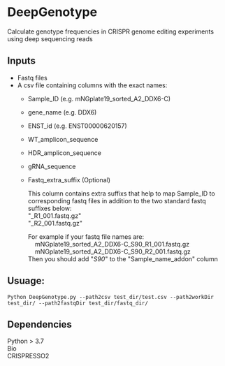 # DeepGenotype
Calculate genotype frequencies in CRISPR genome editing experiments using deep sequencing reads

## Inputs
- Fastq files
- A csv file containing columns with the exact names:
  - Sample_ID (e.g. mNGplate19_sorted_A2_DDX6-C)
  - gene_name (e.g. DDX6)  
  - ENST_id (e.g. ENST00000620157)  
  - WT_amplicon_sequence
  - HDR_amplicon_sequence
  - gRNA_sequence
  - Fastq_extra_suffix (Optional)     
        
      This column contains extra suffixs that help to map Sample_ID to corresponding fastq files
      in addition to the two standard fastq suffixes below:  
      "_R1_001.fastq.gz"  
      "_R2_001.fastq.gz"  
      
      For example if your fastq file names are:  
      &nbsp;&nbsp;&nbsp; mNGplate19_sorted_A2_DDX6-C_S90_R1_001.fastq.gz  
      &nbsp;&nbsp;&nbsp; mNGplate19_sorted_A2_DDX6-C_S90_R2_001.fastq.gz  
      Then you should add "_S90_" to the "Sample_name_addon" column

## Usuage:
```
Python DeepGenotype.py --path2csv test_dir/test.csv --path2workDir test_dir/ --path2fastqDir test_dir/fastq_dir/
```

## Dependencies
Python > 3.7  
Bio   
CRISPRESSO2
  
